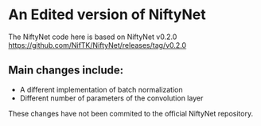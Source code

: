 # An Edited version of NiftyNet

The NiftyNet code here is based on NiftyNet v0.2.0 https://github.com/NifTK/NiftyNet/releases/tag/v0.2.0 

## Main changes include:

* A different implementation of batch normalization
* Different number of parameters of the convolution layer

These changes have not been commited to the official NiftyNet repository.
